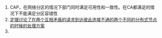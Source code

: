1. CAP，在网络分区的情况下部门同时满足可用性和一致性。在CA都满足的情况下不能满足分区容错性    
2. [定理讨论了在两个互相矛盾的请求到达彼此连接不通的两个不同的分布式节点的时候的处理方案](https://zh.wikipedia.org/wiki/CAP%E5%AE%9A%E7%90%86)    
2. 